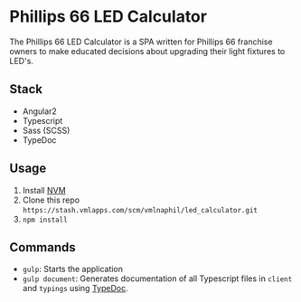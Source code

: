 # Phillips 66 LED Calculator

The Phillips 66 LED Calculator is a SPA written for Phillips 66 franchise owners to make educated decisions about
upgrading their light fixtures to LED's.

## Stack
- Angular2
- Typescript
- Sass (SCSS)
- TypeDoc

## Usage
1. Install [NVM](https://github.com/creationix/nvm)
1. Clone this repo `https://stash.vmlapps.com/scm/vmlnaphil/led_calculator.git`
1. `npm install`

## Commands
- `gulp`: Starts the application
- `gulp document`: Generates documentation of all Typescript files in `client` and `typings` using [TypeDoc](http://typedoc.io/).
